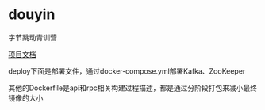 # douyin

字节跳动青训营

[项目文档](https://ljxltr3g7w.feishu.cn/docs/doccnLberlBxkQjylBal5I6Tg6g) <br>

deploy下面是部署文件，通过docker-compose.yml部署Kafka、ZooKeeper

其他的Dockerfile是api和rpc相关构建过程描述，都是通过分阶段打包来减小最终镜像的大小
